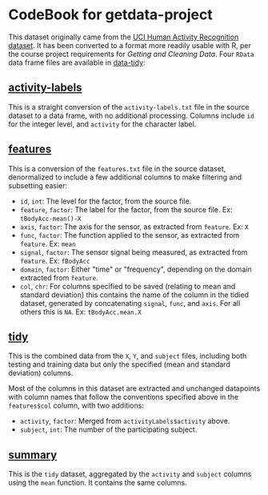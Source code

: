 # CodeBook for getdata-project

This dataset originally came from the [UCI Human Activity Recognition dataset](http://archive.ics.uci.edu/ml/datasets/Human+Activity+Recognition+Using+Smartphones).  It has been converted to a format more readily usable with R, per the course project requirements for _Getting and Cleaning Data_.  Four `RData` data frame files are available in [data-tidy](data-tidy):

## [activity-labels](data-tidy/activity-labels.Rdata)

This is a straight conversion of the `activity-labels.txt` file in the source dataset to a data frame, with no additional processing.  Columns include `id` for the integer level, and `activity` for the character label.

## [features](data-tidy/features.Rdata)

This is a conversion of the `features.txt` file in the source dataset, denormalized to include a few additional columns to make filtering and subsetting easier:

 * `id`, `int`: The level for the factor, from the source file.
 * `feature`, `factor`: The label for the factor, from the source file.  Ex: `tBodyAcc-mean()-X`
 * `axis`, `factor`: The axis for the sensor, as extracted from `feature`. Ex: `X`
 * `func`, `factor`: The function applied to the sensor, as extracted from `feature`.  Ex: `mean`
 * `signal`, `factor`: The sensor signal being measured, as extracted from `feature`.  Ex: `fBodyAcc`
 * `domain`, `factor`: Either "time" or "frequency", depending on the domain extracted from `feature`.
 * `col`, `chr`: For columns specified to be saved (relating to mean and standard deviation) this contains the name of the column in the tidied dataset, generated by concatenating `signal`, `func`, and `axis`.  For all others this is `NA`.  Ex: `tBodyAcc.mean.X`

## [tidy](data-tidy/tidy.Rdata)

This is the combined data from the `X`, `Y`, and `subject` files, including both testing and training data but only the specified (mean and standard deviation) columns.

Most of the columns in this dataset are extracted and unchanged datapoints with column names that follow the conventions specified above in the `features$col` column, with two additions:

 * `activity`, `factor`: Merged from `activityLabels$activity` above.
 * `subject`, `int`: The number of the participating subject.

## [summary](data-tidy/summary.Rdata)

This is the `tidy` dataset, aggregated by the `activity` and `subject` columns using the `mean` function.  It contains the same columns.